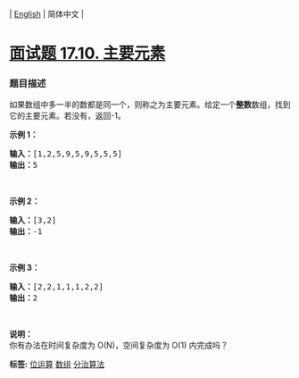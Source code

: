 | [English](README_EN.md) | 简体中文 |

# [面试题 17.10. 主要元素](https://leetcode-cn.com/problems/find-majority-element-lcci)
 ### 题目描述
<p>如果数组中多一半的数都是同一个，则称之为主要元素。给定一个<strong>整数</strong>数组，找到它的主要元素。若没有，返回-1。</p>

<p><strong>示例 1：</strong></p>

<pre><strong>输入：</strong>[1,2,5,9,5,9,5,5,5]
<strong>输出：</strong>5</pre>

<p>&nbsp;</p>

<p><strong>示例 2：</strong></p>

<pre><strong>输入：</strong>[3,2]
<strong>输出：</strong>-1</pre>

<p>&nbsp;</p>

<p><strong>示例 3：</strong></p>

<pre><strong>输入：</strong>[2,2,1,1,1,2,2]
<strong>输出：</strong>2</pre>

<p>&nbsp;</p>

<p><strong>说明：</strong><br>
你有办法在时间复杂度为 O(N)，空间复杂度为 O(1) 内完成吗？</p>

**标签:**  [位运算](https://leetcode-cn.com/tag/bit-manipulation) [数组](https://leetcode-cn.com/tag/array) [分治算法](https://leetcode-cn.com/tag/divide-and-conquer) 